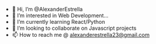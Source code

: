 - 👋 Hi, I’m @AlexanderEstrella
- 👀 I’m interested in Web Development...
- 🌱 I’m currently learning React/Python
- 💞️ I’m looking to collaborate on Javascript projects
- 📫 How to reach me @ alexanderestrella23@gmail.com

<!---
AlexanderEstrella/AlexanderEstrella is a ✨ special ✨ repository because its `README.md` (this file) appears on your GitHub profile.
You can click the Preview link to take a look at your changes.
--->
